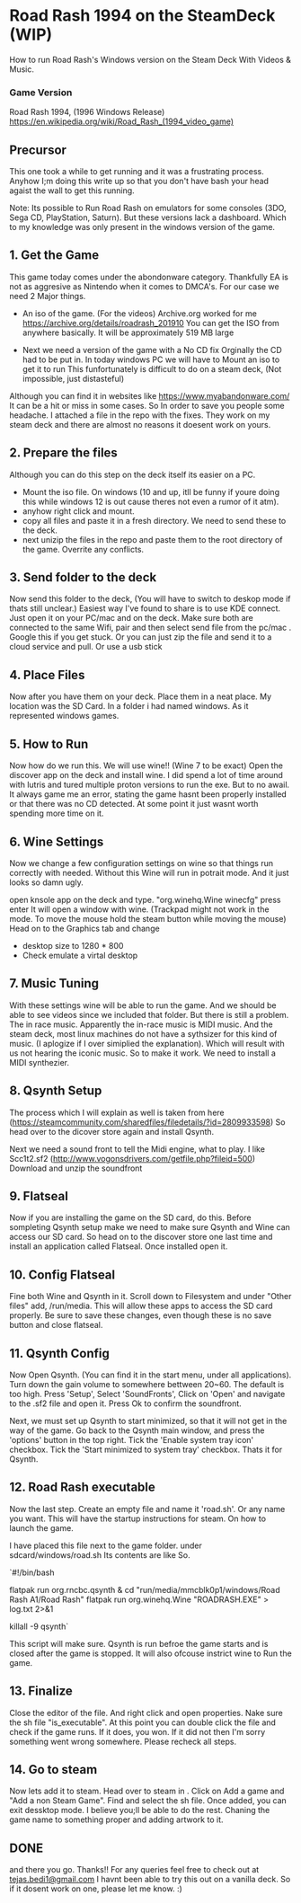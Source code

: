# Road Rash 1994 on the SteamDeck (WIP)
[//]: # (Insert Image you posed on Reddit)
How to run Road Rash's Windows version on the Steam Deck With Videos &amp; Music.

### Game Version
Road Rash 1994, (1996 Windows Release)
https://en.wikipedia.org/wiki/Road_Rash_(1994_video_game)

## Precursor
This one took a while to get running and it was a frustrating process.
Anyhow I;m doing this write up so that you don't have bash your head agaist the wall
to get this running.

Note: Its possible to Run Road Rash on emulators for some consoles (3DO, Sega CD, PlayStation, Saturn). But these versions 
lack a dashboard. Which to my knowledge was only present in the windows version of the game.

## 1. Get the Game
This game today comes under the abondonware category. Thankfully EA is not as aggresive as Nintendo when 
it comes to DMCA's.
For our case we need 2 Major things. 
- An iso of the game. (For the videos) Archive.org worked for me 
https://archive.org/details/roadrash_201910
You can get the ISO from anywhere basically. It will be approximately 519 MB large

- Next we need a version of the game with a No CD fix
Orginally the CD had to be put in. In today windows PC we will have to Mount an iso to get it to run
This funfortunately is difficult to do on a steam deck, (Not impossible, just distasteful)

Although you can find it in websites like https://www.myabandonware.com/
It can be a hit or miss in some cases. So In order to save you people some headache. 
I attached a file in the repo with the fixes. They work on my steam deck and 
there are almost no reasons it doesent work on yours.

## 2. Prepare the files
Although you can do this step on the deck itself its easier on a PC. 
- Mount the iso file. On windows (10 and up, itll be funny if youre doing this while windows 12 is out cause theres not even a rumor of it atm).  
- anyhow right click and mount. 
- copy all files and paste it in a fresh directory. We need to send these to the deck.
- next unizip the files in the repo and paste them to the root directory of the game. Overrite any conflicts.

## 3. Send folder to the deck
Now send this folder to the deck, (You will have to switch to deskop mode if thats still unclear.) 
Easiest way I've found to share is to use KDE connect. Just open it on your PC/mac and
on the deck. Make sure both are connected to the same Wifi, pair and then select send file from the pc/mac . 
Google this if you get stuck. 
Or you can just zip the file and send it to a cloud service and pull. Or use a usb stick

## 4. Place Files
Now after you have them on your deck. Place them in a neat place. My location was the SD Card. In a folder i had named windows.
As it represented windows games.

## 5. How to Run
Now how do we run this. We will use wine!! (Wine 7 to be exact) Open the discover app on the deck and install wine.
I did spend a lot of time around with lutris and tured multiple proton versions to run the exe. But to no awail.
It always game me an error, stating the game hasnt been properly installed or that there was no CD detected. 
At some point it just wasnt worth spending more time on it.

## 6. Wine Settings
Now we change a few configuration settings  on wine so that things run correctly with needed.
Without this Wine will run in potrait mode. And it just looks so damn ugly.

open knsole app on the deck and type. "org.winehq.Wine winecfg" press enter 
It will open a window with wine. (Trackpad might not work in the mode. To move the mouse hold the steam button while moving the mouse)
Head on to the Graphics tab and change 
- desktop size to 1280 * 800
- Check emulate a virtal desktop

## 7. Music Tuning
With these settings wine will be able to run the game. And we should be able to see videos since we included that folder.
But there is still a problem. The in race music. Apparently the in-race music is MIDI music. And the steam deck, most linux machines 
do not have a sythsizer for this kind of music. (I aplogize if I over simiplied the explanation). 
Which will result with us not hearing the iconic music. So to make it work.
We need to install a MIDI synthezier. 

## 8. Qsynth Setup 
The process which I will explain as well is taken from here (https://steamcommunity.com/sharedfiles/filedetails/?id=2809933598)
So head over to the dicover store again and install Qsynth.

Next we need a sound front to tell the Midi engine, what to play. I like Scc1t2.sf2 (http://www.vogonsdrivers.com/getfile.php?fileid=500)
Download and unzip the soundfront

## 9. Flatseal
Now if you are installing the game on the SD card, do this. Before sompleting Qsynth setup make we need to make sure Qsynth and Wine can 
access our SD card. So head on to the discover store one last time and install an application called Flatseal. Once installed open it.

## 10. Config Flatseal
Fine both Wine and Qsynth in it. Scroll down to Filesystem and under "Other files" add, /run/media. This will allow these apps to access the 
SD card properly. Be sure to save these changes, even though these is no save button and close flatseal.

## 11. Qsynth Config
Now Open Qsynth. (You can find it in the start menu, under all applications). Turn down the gain volume to somewhere bettween 20~60. The 
default is too high. Press 'Setup', Select 'SoundFronts', Click on 'Open' and navigate to the .sf2 file and open it. Press Ok to confirm the soundfront.

 Next, we must set up Qsynth to start minimized, so that it will not get in the way of the game.
Go back to the Qsynth main window, and press the 'options' button in the top right.
Tick the 'Enable system tray icon' checkbox.
Tick the 'Start minimized to system tray' checkbox.
Thats it for Qsynth. 

## 12. Road Rash executable
Now the last step. Create an empty file and name it 'road.sh'. Or any name you want.
This will have the startup instructions for steam. On how to launch the game.

I have placed this file next to the game folder. under sdcard/windows/road.sh
Its contents are like So. 

`#!/bin/bash

flatpak run org.rncbc.qsynth &
cd "run/media/mmcblk0p1/windows/Road Rash A1/Road Rash"
flatpak run org.winehq.Wine "ROADRASH.EXE" > log.txt 2>&1

killall -9 qsynth`

This script will make sure. Qsynth is run befroe the game starts and is closed after the game is stopped.
It will also ofcouse instrict wine to Run the game.

## 13. Finalize
Close the editor of the file. And right click and open properties. Nake sure the sh file "is_executable".
At this point you can double click the file and check if the game runs. If it does, you won. If it did not then I'm 
sorry something went wrong somewhere. Please recheck all steps.

## 14. Go to steam 
Now lets add it to steam. Head over to steam in . Click on Add a game and "Add a non Steam Game". Find and select the sh file.
Once added, you can exit dessktop mode. I believe you;ll be able to do the rest. Chaning the game name to something proper and adding artwork to it.

## DONE
and there you go. Thanks!!
For any queries feel free to check out at tejas.bedi1@gmail.com
I havnt been able to try this out on a vanilla deck. So if it dosent work on one, please let me know. :)








